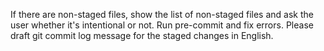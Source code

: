 If there are non-staged files, show the list of non-staged files and ask the user whether it's intentional or not.
Run pre-commit and fix errors.
Please draft git commit log message for the staged changes in English.
